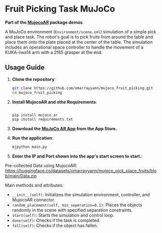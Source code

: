 # Fruit Picking Task MuJoCo
**Part of the [MujocoAR](https://github.com/omarrayyann/MujocoAR) package demos**

A MuJoCo environment (```Environment/scene.xml```) simulation of a simple pick and place task. The robot's goal is to pick fruits from around the table and place them onto the plate placed at the center of the table. The simulation includes an operational space controller to handle the movement of a KUKA-iiwa14 arm with a 2f85 grasper at the end.


## Usage Guide

1. **Clone the repository**:

   ```bash
   git clone https://github.com/omarrayyann/mujoco_fruit_picking.git
   cd mujoco_fruit_picking
   
3. **Install MujocoAR and othe Requirements**:
   ```bash
   
   pip install mujoco_ar
   pip install requirements.txt
   
4. **Download the [MuJoCo AR App](https://apps.apple.com/jo/app/past-code/id1551535957) from the App Store.**
   
5. **Run the application**:

   ```bash
   mjpython main.py
   
6. **Enter the IP and Port shown into the app's start screen to start.**:


   
Pre-collected Data using MujocoAR: https://huggingface.co/datasets/omarrayyann/mujoco_pick_place_fruits/blob/main/Data.zip

Main methods and attributes:

- `__init__(self)`: Initializes the simulation environment, controller, and MujocoAR connector.
- `random_placement(self, min_seperation=0.1)`: Places the objects randomly in the scene with specified separation constraints.
- `start(self)`: Starts the simulation and control loop.
- `done(self)`: Checks if the task is completed.
- `fell(self)`: Checks if the object has fallen.
